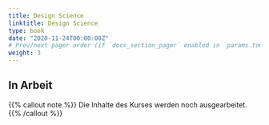 ```yaml
---
title: Design Science
linktitle: Design Science
type: book
date: "2020-11-24T00:00:00Z"
# Prev/next pager order (if `docs_section_pager` enabled in `params.toml`)
weight: 3
---
```


## In Arbeit

{{% callout note %}}
Die Inhalte des Kurses werden noch ausgearbeitet.
{{% /callout %}}
